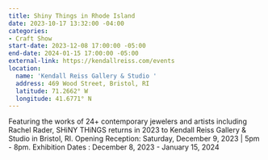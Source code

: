 ```yaml
---
title: Shiny Things in Rhode Island
date: 2023-10-17 13:32:00 -04:00
categories:
- Craft Show
start-date: 2023-12-08 17:00:00 -05:00
end-date: 2024-01-15 17:00:00 -05:00
external-link: https://kendallreiss.com/events
location:
  name: 'Kendall Reiss Gallery & Studio '
  address: 469 Wood Street, Bristol, RI
  latitude: 71.2662° W
  longitude: 41.6771° N
---
```


Featuring the works of 24+ contemporary jewelers and artists including Rachel Rader, SHiNY THiNGS returns in 2023 to Kendall Reiss Gallery & Studio in Bristol, RI. Opening Reception: Saturday, December 9, 2023 | 5pm - 8pm. Exhibition Dates : December 8, 2023 - January 15, 2024 